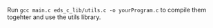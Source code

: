 Run `gcc main.c eds_c_lib/utils.c -o yourProgram.c` to compile them togehter and use the utils library.
